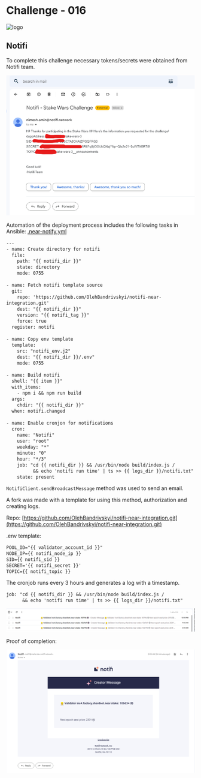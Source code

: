 # Challenge - 016
![logo](https://clutchco-static.s3.amazonaws.com/s3fs-public/logos/f6c6bbce275df2b17b9f93614e5d4a9a.png?VersionId=UIElRv4d9sdz1zf_yyHVozLKMMU7C.YF)

## Notifi

To complete this challenge necessary tokens/secrets were obtained from Notifi team.

![img26](https://github.com/inc4/shardnet-ops/blob/aaea9acce7e4b7ef152a771908264d37c0d4d7f5/challenges/img/img26.png)

Automation of the deployment process includes the following tasks in Ansible: 
[.near-notify.yml](https://github.com/inc4/shardnet-ops/blob/main/ansible/roles/shardnet/tasks/near-notifi.yml)

```
---
- name: Create directory for notifi
  file:
    path: "{{ notifi_dir }}"
    state: directory
    mode: 0755

- name: Fetch notifi template source
  git:
    repo: 'https://github.com/OlehBandrivskyi/notifi-near-integration.git'
    dest: "{{ notifi_dir }}"
    version: "{{ notifi_tag }}"
    force: true
  register: notifi

- name: Copy env template 
  template:
    src: "notifi_env.j2"
    dest: "{{ notifi_dir }}/.env"
    mode: 0755

- name: Build notifi
  shell: "{{ item }}"
  with_items:
    - npm i && npm run build
  args:
    chdir: "{{ notifi_dir }}"
  when: notifi.changed

- name: Enable cronjon for notifications
  cron:
    name: "Notifi"
    user: "root"
    weekday: "*"
    minute: "0"
    hour: "*/3"
    job: "cd {{ notifi_dir }} && /usr/bin/node build/index.js /
          && echo 'notifi run time' | ts >> {{ logs_dir }}/notifi.txt"
    state: present
```

``NotifiClient.sendBroadcastMessage`` method was used to send an email.

A fork was made with a template for using this method, authorization and creating logs. 

Repo: [https://github.com/OlehBandrivskyi/notifi-near-integration.git](https://github.com/OlehBandrivskyi/notifi-near-integration.git)

.env template:
```
POOL_ID="{{ validator_account_id }}"
NODE_IP={{ notifi_node_ip }}
SID={{ notifi_sid }}
SECRET='{{ notifi_secret }}'
TOPIC={{ notifi_topic }}
```

The cronjob runs every 3 hours and generates a log with a timestamp.

```
job: "cd {{ notifi_dir }} && /usr/bin/node build/index.js /
      && echo 'notifi run time' | ts >> {{ logs_dir }}/notifi.txt"
```
![img28](https://github.com/inc4/shardnet-ops/blob/6f1da6f382279c21ce87627475bad29d605c4b45/challenges/img/img28.png)

Proof of completion:

![img27](https://github.com/inc4/shardnet-ops/blob/aaea9acce7e4b7ef152a771908264d37c0d4d7f5/challenges/img/img27.png)
